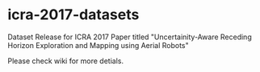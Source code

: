 # icra-2017-datasets
Dataset Release for ICRA 2017 Paper titled "Uncertainity-Aware Receding Horizon Exploration and Mapping using Aerial Robots"

Please check wiki for more detials.
